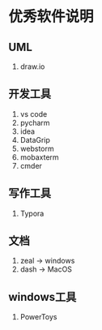 # 优秀软件说明

## UML

1. draw.io

## 开发工具

1. vs code
2. pycharm
3. idea
4. DataGrip
5. webstorm
6. mobaxterm
7. cmder

## 写作工具

1. Typora

## 文档

1. zeal    ->    windows
2. dash    ->    MacOS

## windows工具

1. PowerToys

